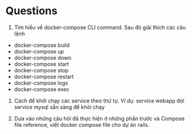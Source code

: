 # Questions

1. Tìm hiểu về docker-compose CLI command. Sau đó giải thích các câu lệnh

- docker-compose build
- docker-compose up
- docker-compose down
- docker-compose start
- docker-compose stop
- docker-compose restart
- docker-compose logs
- docker-compose exec

1. Cách để khởi chạy các service theo thứ tự. Ví dụ: service webapp đợi service mysql sẵn sàng để khỏi chạy

1. Dựa vào những câu hỏi đã thực hiện ở những phần trước và Compose file reference, viết docker compose file cho dự án rails.
